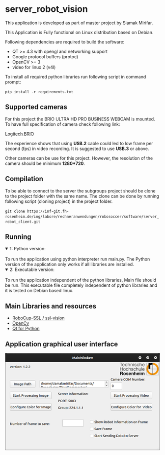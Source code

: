 # server_robot_vision

This application is developed as part of master project by Siamak Mirifar.

This Application is Fully functional on Linux distribution based on Debian.

Following dependencies are required to build the software:

 * QT >= 4.3 with opengl and networking support
 * Google protocol buffers (protoc)
 * OpenCV >= 3
 * video for linux 2 (v4l)

To install all required python libraries run following script in command prompt:

`pip install -r requirements.txt`

## Supported cameras

For this project the BRIO ULTRA HD PRO BUSINESS WEBCAM is mounted.
To have full  specification of camera check following link:

[Logitech BRIO](https://www.logitech.com/content/dam/logitech/vc/en_hk/pdf/Brio-Datasheet.pdf)

The experience shows that using **USB.2** cable could led to low frame per second (fps) in video recording. It is suggested to use **USB.3** or above.

Other cameras can be use for this project. However, the resolution of the camera should be minimum **1280*720**.

## Compilation

To be able to connect to the server the subgroups project should be clone to the project folder with the same name. The clone can be done by running following script (cloning project) in the project folder.

`git clone https://inf-git.fh-rosenheim.de/ing/labore/rechneranwendungen/robosoccer/software/server_robot_client.git`

## Running

<details open>
<summary>1: Python version:</summary>
<br>
To run the application using python interpreter run main.py. The Python version of the application only works if all libraries are installed.
</details>

<details open>
<summary>2: Executable version:</summary>
<br>
To run the application independent of the python libraries, Main file should be run. This executable file completely independent of python libraries and it is tested on Debian based linux.
</details>


## Main Libraries and resources

 - [RoboCup-SSL / ssl-vision](https://github.com/RoboCup-SSL/ssl-vision)
 - [OpenCv](https://opencv.org)
 - [Qt for Python](https://www.qt.io/qt-for-python)

## Application graphical user interface

![alt text](/Images/ApplicationInterface.png?raw=true)
